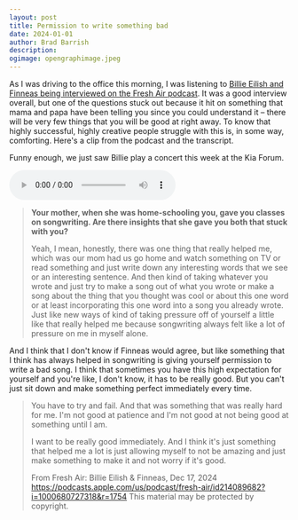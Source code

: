 ```yaml
---
layout: post
title: Permission to write something bad
date: 2024-01-01
author: Brad Barrish
description: 
ogimage: opengraphimage.jpeg
---
```

As I was driving to the office this morning, I was listening to [Billie Eilish and Finneas being interviewed on the Fresh Air podcast](https://www.npr.org/2024/12/17/1219887493/billie-eilish-finneas). It was a good interview overall, but one of the questions stuck out because it hit on something that mama and papa have been telling you since you could understand it – there will be very few things that you will be good at right away. To know that highly successful, highly creative people struggle with this is, in some way, comforting. Here's a clip from the podcast and the transcript. 

Funny enough, we just saw Billie play a concert this week at the Kia Forum. 

<audio controls preload="auto">
  <source src="/assets/billie-eilish-on-creating.m4a" type="audio/mp4">
  <a href="/assets/billie-eilish-on-creating.m4a">Download audio</a>
</audio>

>**Your mother, when she was home-schooling you, gave you classes on songwriting. Are there insights that she gave you both that stuck with you?**
>
>Yeah, I mean, honestly, there was one thing that really helped me, which was our mom had us go home and watch something on TV or read something and just write down any interesting words that we see or an interesting sentence. And then kind of taking whatever you wrote and just try to make a song out of what you wrote or make a song about the thing that you thought was cool or about this one word or at least incorporating this one word into a song you already wrote. Just like new ways of kind of taking pressure off of yourself a little like that really helped me because songwriting always felt like a lot of pressure on me in myself alone.
>
And I think that I don't know if Finneas would agree, but like something that I think has always helped in songwriting is giving yourself permission to write a bad song. I think that sometimes you have this high expectation for yourself and you're like, I don't know, it has to be really good. But you can't just sit down and make something perfect immediately every time.
>
>You have to try and fail. And that was something that was really hard for me. I'm not good at patience and I'm not good at not being good at something until I am.
>
>I want to be really good immediately. And I think it's just something that helped me a lot is just allowing myself to not be amazing and just make something to make it and not worry if it's good.
>
>From Fresh Air: Billie Eilish & Finneas, Dec 17, 2024
>https://podcasts.apple.com/us/podcast/fresh-air/id214089682?i=1000680727318&r=1754
>This material may be protected by copyright.

